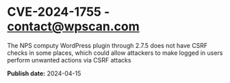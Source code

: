 # CVE-2024-1755 - contact@wpscan.com

The NPS computy WordPress plugin through 2.7.5 does not have CSRF checks in some places, which could allow attackers to make logged in users perform unwanted actions via CSRF attacks

**Publish date:** 2024-04-15
